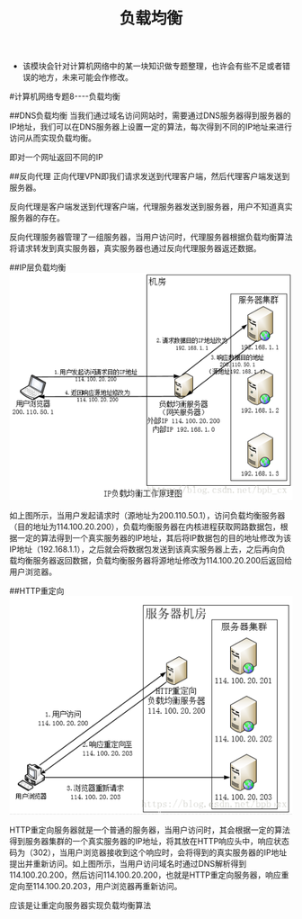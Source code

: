 ﻿---
layout: post
title:  "负载均衡"
data: 星期五, 20. 三月 2020 06:40下午 
categories: 计算机网络
tags: 专题
---
* 该模块会针对计算机网络中的某一块知识做专题整理，也许会有些不足或者错误的地方，未来可能会作修改。

#计算机网络专题8----负载均衡

##DNS负载均衡
当我们通过域名访问网站时，需要通过DNS服务器得到服务器的IP地址，我们可以在DNS服务器上设置一定的算法，每次得到不同的IP地址来进行访问从而实现负载均衡。

即对一个网址返回不同的IP


##反向代理
正向代理VPN即我们请求发送到代理客户端，然后代理客户端发送到服务器。

反向代理是客户端发送到代理客户端，代理服务器发送到服务器，用户不知道真实服务器的存在。

反向代理服务器管理了一组服务器，当用户访问时，代理服务器根据负载均衡算法将请求转发到真实服务器，真实服务器也通过反向代理服务器返还数据。


##IP层负载均衡
![](imgs/20200320-184755.png)

如上图所示，当用户发起请求时（源地址为200.110.50.1），访问负载均衡服务器（目的地址为114.100.20.200），负载均衡服务器在内核进程获取网路数据包，根据一定的算法得到一个真实服务器的IP地址，其后将IP数据包的目的地址修改为该IP地址（192.168.1.1），之后就会将数据包发送到该真实服务器上去，之后再向负载均衡服务器返回数据，负载均衡服务器将源地址修改为114.100.20.200后返回给用户浏览器。

##HTTP重定向
![](imgs/20200320-185006.png)

HTTP重定向服务器就是一个普通的服务器，当用户访问时，其会根据一定的算法得到服务器集群的一个真实服务器的IP地址，将其放在HTTP响应头中，响应状态码为（302），当用户浏览器接收到这个响应时，会将得到的真实服务器的IP地址提出并重新访问。如上图所示，当用户访问域名时通过DNS解析得到114.100.20.200，然后访问114.100.20.200，也就是HTTP重定向服务器，响应重定向至114.100.20.203，用户浏览器再重新访问。

应该是让重定向服务器实现负载均衡算法